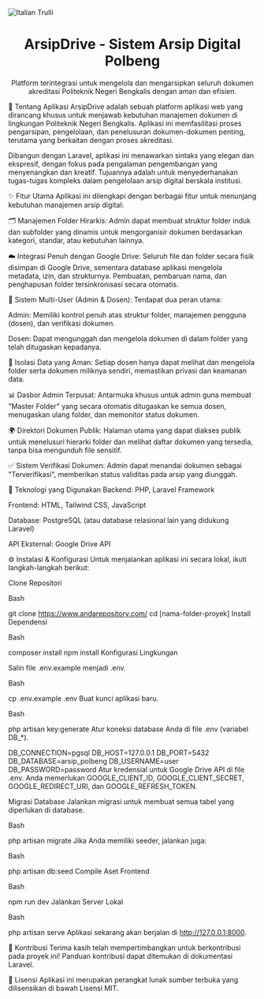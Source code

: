 <img src="" alt="Italian Trulli">

<h1 align="center">ArsipDrive - Sistem Arsip Digital Polbeng</h1>

<p align="center">
Platform terintegrasi untuk mengelola dan mengarsipkan seluruh dokumen akreditasi Politeknik Negeri Bengkalis dengan aman dan efisien.
</p>

📖 Tentang Aplikasi
ArsipDrive adalah sebuah platform aplikasi web yang dirancang khusus untuk menjawab kebutuhan manajemen dokumen di lingkungan Politeknik Negeri Bengkalis. Aplikasi ini memfasilitasi proses pengarsipan, pengelolaan, dan penelusuran dokumen-dokumen penting, terutama yang berkaitan dengan proses akreditasi.

Dibangun dengan Laravel, aplikasi ini menawarkan sintaks yang elegan dan ekspresif, dengan fokus pada pengalaman pengembangan yang menyenangkan dan kreatif. Tujuannya adalah untuk menyederhanakan tugas-tugas kompleks dalam pengelolaan arsip digital berskala institusi.

✨ Fitur Utama
Aplikasi ini dilengkapi dengan berbagai fitur untuk menunjang kebutuhan manajemen arsip digital:

🗂️ Manajemen Folder Hirarkis: Admin dapat membuat struktur folder induk dan subfolder yang dinamis untuk mengorganisir dokumen berdasarkan kategori, standar, atau kebutuhan lainnya.

☁️ Integrasi Penuh dengan Google Drive: Seluruh file dan folder secara fisik disimpan di Google Drive, sementara database aplikasi mengelola metadata, izin, dan strukturnya. Pembuatan, pembaruan nama, dan penghapusan folder tersinkronisasi secara otomatis.

👥 Sistem Multi-User (Admin & Dosen): Terdapat dua peran utama:

Admin: Memiliki kontrol penuh atas struktur folder, manajemen pengguna (dosen), dan verifikasi dokumen.

Dosen: Dapat mengunggah dan mengelola dokumen di dalam folder yang telah ditugaskan kepadanya.

🔐 Isolasi Data yang Aman: Setiap dosen hanya dapat melihat dan mengelola folder serta dokumen miliknya sendiri, memastikan privasi dan keamanan data.

📊 Dasbor Admin Terpusat: Antarmuka khusus untuk admin guna membuat "Master Folder" yang secara otomatis ditugaskan ke semua dosen, menugaskan ulang folder, dan memonitor status dokumen.

🌍 Direktori Dokumen Publik: Halaman utama yang dapat diakses publik untuk menelusuri hierarki folder dan melihat daftar dokumen yang tersedia, tanpa bisa mengunduh file sensitif.

✅ Sistem Verifikasi Dokumen: Admin dapat menandai dokumen sebagai "Terverifikasi", memberikan status validitas pada arsip yang diunggah.

🚀 Teknologi yang Digunakan
Backend: PHP, Laravel Framework

Frontend: HTML, Tailwind CSS, JavaScript

Database: PostgreSQL (atau database relasional lain yang didukung Laravel)

API Eksternal: Google Drive API

⚙️ Instalasi & Konfigurasi
Untuk menjalankan aplikasi ini secara lokal, ikuti langkah-langkah berikut:

Clone Repositori

Bash

git clone https://www.andarepository.com/
cd [nama-folder-proyek]
Install Dependensi

Bash

composer install
npm install
Konfigurasi Lingkungan

Salin file .env.example menjadi .env.

Bash

cp .env.example .env
Buat kunci aplikasi baru.

Bash

php artisan key:generate
Atur koneksi database Anda di file .env (variabel DB_*).

DB_CONNECTION=pgsql
DB_HOST=127.0.0.1
DB_PORT=5432
DB_DATABASE=arsip_polbeng
DB_USERNAME=user
DB_PASSWORD=password
Atur kredensial untuk Google Drive API di file .env. Anda memerlukan GOOGLE_CLIENT_ID, GOOGLE_CLIENT_SECRET, GOOGLE_REDIRECT_URI, dan GOOGLE_REFRESH_TOKEN.

Migrasi Database
Jalankan migrasi untuk membuat semua tabel yang diperlukan di database.

Bash

php artisan migrate
Jika Anda memiliki seeder, jalankan juga:

Bash

php artisan db:seed
Compile Aset Frontend

Bash

npm run dev
Jalankan Server Lokal

Bash

php artisan serve
Aplikasi sekarang akan berjalan di http://127.0.0.1:8000.

🤝 Kontribusi
Terima kasih telah mempertimbangkan untuk berkontribusi pada proyek ini! Panduan kontribusi dapat ditemukan di dokumentasi Laravel.

📄 Lisensi
Aplikasi ini merupakan perangkat lunak sumber terbuka yang dilisensikan di bawah Lisensi MIT.
